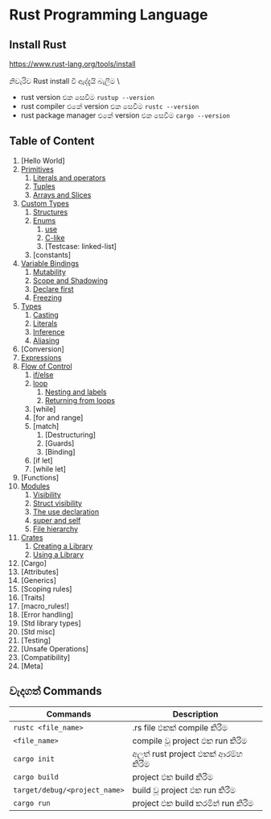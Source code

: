 # Rust Programming Language

## Install Rust
https://www.rust-lang.org/tools/install \
\
නිවැරිව Rust install වී ඇද්දැයි බැලීම \
- rust version එක සෙවීම `rustup --version`
- rust compiler එකේ version එක සෙවීම `rustc --version`
- rust package manager එකේ version එක සෙවීම `cargo --version`

## Table of Content
1. [Hello World]<!--(01.Hello_World/README.md)-->
2.  [Primitives](02.Primitives/README.md)
    1.  [Literals and operators](02.Primitives/2.1.Literals_and_operators/README.md)
    2.  [Tuples](02.Primitives/2.2.Tuples/README.md)
    3.  [Arrays and Slices](02.Primitives/2.3.Arrays_and_Slices/README.md)
3.  [Custom Types](03.Custom_Types/README.md)
    1.  [Structures](03.Custom_Types/3.1.Structures/README.md)
    2.  [Enums](03.Custom_Types/3.2.Enums/README.md)
        1.  [use](03.Custom_Types/3.2.Enums/3.2.1.use/README.md)
        2.  [C-like](03.Custom_Types/3.2.Enums/3.2.2.C-like/README.md)
        3.  [Testcase: linked-list]<!--(03.Custom_Types/3.2.Enums/3.2.3.Testcase_linked-list/README.md)-->
    3. [constants]<!--(03.Custom_Types/3.3.constants/README.md)-->
4.  [Variable Bindings](04.Variable_Bindings/README.md)
    1.  [Mutability](04.Variable_Bindings/4.1.Mutability/README.md)
    2.  [Scope and Shadowing](04.Variable_Bindings/4.2.Scope_and_Shadowing/README.md)
    3.  [Declare first](04.Variable_Bindings/4.3.Declare_first/README.md)
    4.  [Freezing](04.Variable_Bindings/4.4.Freezing/README.md)
5.  [Types](05.Types/README.md)
    1.  [Casting](05.Types/5.1.Casting/README.md)
    2.  [Literals](05.Types/5.2.Literals/README.md)
    3.  [Inference](05.Types/5.3.Inference/README.md)
    4.  [Aliasing](05.Types/5.4.Aliasing/README.md)
6.  [Conversion]<!--(06.Conversion/README.md)-->
7.  [Expressions](07.Expressions/README.md)
8.  [Flow of Control](08.Flow_of_Control/README.md)
    1.  [if/else](08.Flow_of_Control/8.1.if_else/README.md)
    2.  [loop](08.Flow_of_Control/8.2.loop/README.md)
        1.  [Nesting and labels](08.Flow_of_Control/8.2.loop/8.2.1.Nesting_and_labels/README.md)
        2.  [Returning from loops](08.Flow_of_Control/8.2.loop/8.2.2.Returning_from_loops/README.md)
    3.  [while]
    4.  [for and range]
    5.  [match]
        1.  [Destructuring]
        2.  [Guards]
        3.  [Binding]
    6.  [if let]
    7.  [while let]
9.  [Functions]<!--(09.Functions/README.md)-->
10. [Modules](10.Modules/README.md)
    1.  [Visibility](10.Modules/10.1.visibility/README.md)
    2.  [Struct visibility](10.Modules/10.2.struct_visibility/README.md)
    3.  [The use declaration](10.Modules/10.3.the_use_declaration/README.md)
    4.  [super and self](10.Modules/10.4.super_and_self/README.md)
    5.  [File hierarchy](10.Modules/10.5.file_hierarchy/README.md)
11. [Crates](11.Crates/README.md)
    1.  [Creating a Library](11.Crates/11.1.Creating_a_library/README.md)
    2.  [Using a Library](11.Crates/11.2.Using_a_library/README.md)
12. [Cargo]<!--(12.Cargo/README.md)-->
13. [Attributes]<!--(13.Attributes/README.md)-->
14. [Generics]<!--(14.Generics/README.md)-->
15. [Scoping rules]<!--(15.Scoping_rules/README.md)-->
16. [Traits]<!--(16.Traits/README.md)-->
17. [macro_rules!]<!--(17.macro_rules/README.md)-->
18. [Error handling]<!--(18.Error_handlling/README.md)-->
19. [Std library types]<!--(19.Std_library_types/README.md)-->
20. [Std misc]<!--(20.Std_misc/README.md)-->
21. [Testing]<!--(21.Testing/README.md)-->
22. [Unsafe Operations]<!--(22.Unsafe_Operations/README.md)-->
23. [Compatibility]<!--(23.Compatibility/README.md)-->
24. [Meta]<!--(24.Meta/README.md)-->
## වැදගත් Commands
| Commands                      | Description                   |
| ----------------------------- | ----------------------------- |
| `rustc <file_name>`           | .rs file එකක් compile කිරීම      |
| `<file_name>`                 | compile වූ project එක run කිරීම  |
| `cargo init`                  | අලුත් rust project එකක් ආරම්භ කිරීම |
| `cargo build`                 | project එක build කිරීම          |
| `target/debug/<project_name>` | build වූ project එක run කිරීම    |
| `cargo run`                   | project එක build කරමින් run කිරීම |


